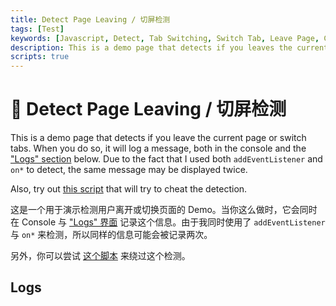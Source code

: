 ```yaml
---
title: Detect Page Leaving / 切屏检测
tags: [Test]
keywords: [Javascript, Detect, Tab Switching, Switch Tab, Leave Page, Cheat, 切屏检测]
description: This is a demo page that detects if you leaves the current page / switches the tab.
scripts: true
---
```


# 🔎 Detect Page Leaving / 切屏检测

This is a demo page that detects if you leave the current page or switch tabs. When you do so, it will log a message, both in the console and the ["Logs" section](#Logs) below. Due to the fact that I used both `addEventListener` and `on*` to detect, the same message may be displayed twice.

Also, try out [this script](https://greasyfork.org/scripts/488944) that will try to cheat the detection.

这是一个用于演示检测用户离开或切换页面的 Demo。当你这么做时，它会同时在 Console 与 ["Logs" 界面](#Logs) 记录这个信息。由于我同时使用了 `addEventListener` 与 `on*` 来检测，所以同样的信息可能会被记录两次。

另外，你可以尝试 [这个脚本](https://greasyfork.org/scripts/488944) 来绕过这个检测。

## Logs
